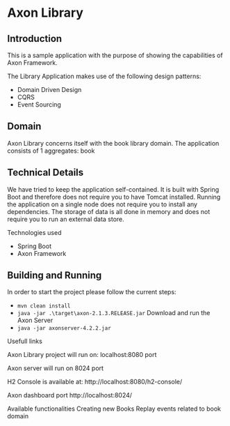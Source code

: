 
# Axon Library
## Introduction

This is a sample application with the purpose of showing the capabilities of Axon Framework.

The Library Application makes use of the following design patterns:
- Domain Driven Design
- CQRS
- Event Sourcing

## Domain
Axon Library concerns itself with the book library domain. The application consists of 1 aggregates: book 

## Technical Details
We have tried to keep the application self-contained. It is built with Spring Boot and therefore does not require you to have Tomcat installed.
Running the application on a single node does not require you to install any dependencies. The storage of data is all done in memory and does not require you to run an external data store.

Technologies used
- Spring Boot
- Axon Framework

## Building and Running
In order to start the project please follow the current steps: 
* `mvn clean install`
* `java -jar .\target\axon-2.1.3.RELEASE.jar`
Download and run the Axon Server
* `java -jar axonserver-4.2.2.jar`

Usefull links

Axon Library project will run on: 
localhost:8080 port

Axon server will run on 8024 port

H2 Console is available at: 
http://localhost:8080/h2-console/

Axon dashboard port
http://localhost:8024/

Available functionalities
Creating new Books
Replay events related to book domain